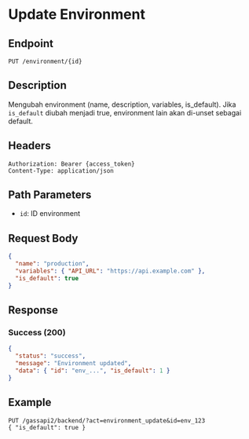 # Update Environment

## Endpoint
`PUT /environment/{id}`

## Description
Mengubah environment (name, description, variables, is_default). Jika `is_default` diubah menjadi true, environment lain akan di-unset sebagai default.

## Headers
```
Authorization: Bearer {access_token}
Content-Type: application/json
```

## Path Parameters
- `id`: ID environment

## Request Body
```json
{
  "name": "production",
  "variables": { "API_URL": "https://api.example.com" },
  "is_default": true
}
```

## Response
### Success (200)
```json
{
  "status": "success",
  "message": "Environment updated",
  "data": { "id": "env_...", "is_default": 1 }
}
```

## Example
```
PUT /gassapi2/backend/?act=environment_update&id=env_123
{ "is_default": true }
```